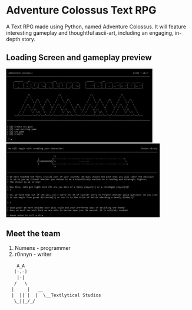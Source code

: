 # Adventure Colossus Text RPG
A Text RPG made using Python, named Adventure Colossus. It will feature interesting gameplay and thoughtful ascii-art, including an engaging, in-depth story. 

## Loading Screen and gameplay preview
<img height="200" src="imgs/gameplay.png">
<img height="200" src="imgs/gameplay_character.png">

## Meet the team
1. Numens - programmer
2. r0nnyn - writer

```
    A_A
   (-.-)
    |-|
   /   \
  |     |   __
  |  || |  |  \__Textlytical Studios
   \_||_/_/
```
